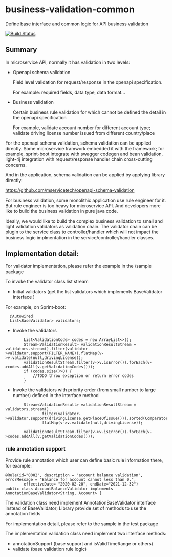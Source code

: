 # business-validation-common

Define base interface and common logic for API business validation

[![Build Status](https://travis-ci.com/mservicetech/business-validation-common.svg?branch=main)](https://travis-ci.com/github/mservicetech/business-validation-common) 


## Summary

In microservice API, normally it has validation in two levels:

- Openapi schema validation

  Field level validation for request/response in the openapi specification.
  
  For example: required fields, data type, data format...
  
- Business validation
  
  Certain business rule validation for which cannot be defined the detail in the openapi specification
  
  For example, validate account number for different account type; validate driving license number issued from different country/place

For the openapi schema validation, schema validation can be applied directly. Some microservice framwork embedded it with the framework; 
for example, sprint-boot integrate with swagger codegen and bean validation, light-4j integration with request/response handler chain cross-cutting concerns.

And in the application,  schema validation can be applied  by applying library directly:

https://github.com/mservicetech/openapi-schema-validation 


For business validation, some monolithic application use rule engineer for it. But rule engineer is too heavy for microservice API.
And developers more like to build the business validation in pure java code.

Ideally, we would like to build the complex business validation to small and light validation validators as validation chain.
The validator chain can be plugin to the service class to controller/handler which will not impact the business logic implmentation in the service/controller/handler classes.
  

## Implementation detail:

For validator implementation, please refer the example in the /sample package



To invoke the validator class list stream

- Initial validators (get the list validators which implements BaseValidator interface )

For example, on Sprint-boot:

```
  @Autowired
  List<BaseValidator> validators;

```

- Invoke the validators

```
        List<ValidationCode> codes = new ArrayList<>();
        Stream<ValidationResult> validationResultStream = validators.stream().filter(validator->validator.support(FILTER_NAME)).flatMap(v->v.validate(null,drivingLicense));
        validationResultStream.filter(v->v.isError()).forEach(v->codes.addAll(v.getValidationCodes()));
        if (codes.size()>0) {
            //TODO throw exception or return error codes
        }

```

- Invoke the validators with priority order (from small number to large number) defined in the interface method


```
        Stream<ValidationResult> validationResultStream = validators.stream().
                filter(validator->validator.support(drivingLicense.getPlaceOfIssue())).sorted(Comparator.comparingInt(BaseValidator::priority)).
                flatMap(v->v.validate(null,drivingLicense));

        validationResultStream.filter(v->v.isError()).forEach(v->codes.addAll(v.getValidationCodes()));

```
 
### rule annotation support

Provide rule annotation which user can define basic rule information there, for example:

```
@Rule(id="0002", description = "account balance validation", errorMessage = "Balance for account cannot less than 0.",
        effectiveDate= "2020-02-20", endDate="2021-12-32")
public class AccountBalanceValidator implements AnnotationBaseValidator<String, Account> {

```
The validation class need implement AnnotationBaseValidator interface instead of BaseValidator; Library provide set of methods to use the annotation fields

For implementation detail, please refer to the sample in the test package

The implementation validation class need implement two interface methods:

 - annotationSupport (base support and isValidTimeRange or others)
 - validate (base validation rule logic)

 